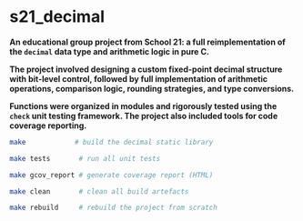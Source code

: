 # s21_decimal

**An educational group project from School 21: a full reimplementation of the `decimal` data type and arithmetic logic in pure C.**

**The project involved designing a custom fixed-point decimal structure with bit-level control, followed by full implementation of arithmetic operations, comparison logic, rounding strategies, and type conversions.**

**Functions were organized in modules and rigorously tested using the `check` unit testing framework. The project also included tools for code coverage reporting.**

```bash
make            # build the decimal static library

make tests       # run all unit tests

make gcov_report # generate coverage report (HTML)

make clean       # clean all build artefacts

make rebuild     # rebuild the project from scratch
```
